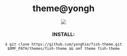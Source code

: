 <h1 align="center">theme@yongh</h1>
<p align="center"><img src="https://i.imgur.com/Qpv9gLD.png"/></p>

<h3 align="center">INSTALL:</h3>
 <p align="center"><code>$ git clone https://github.com/yonghie/fish-theme.git $OMF_PATH/themes/fish-theme && omf theme fish-theme</code></p>

<!-- https://i.imgur.com/Qpv9gLD.png -->
